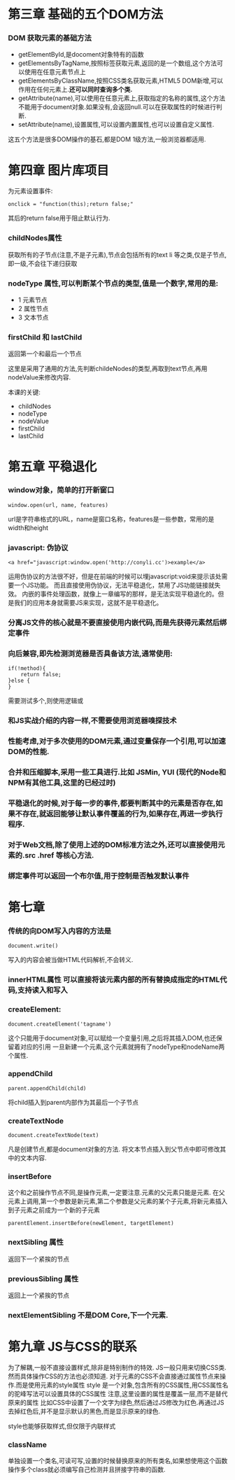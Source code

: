 # 第三章 基础的五个DOM方法

### DOM 获取元素的基础方法

+ getElementById,是docoment对象特有的函数
+ getElementsByTagName,按照标签获取元素,返回的是一个数组,这个方法可以使用在任意元素节点上
+ getElementsByClassName,按照CSS类名获取元素,HTML5 DOM新增,可以作用在任何元素上.**还可以同时查询多个类.**
+ getAttribute(name),可以使用在任意元素上,获取指定的名称的属性,这个方法不能用于document对象.如果没有,会返回null.可以在获取属性的时候进行判断.
+ setAttribute(name),设置属性,可以设置内置属性,也可以设置自定义属性.

这五个方法是很多DOM操作的基石,都是DOM 1级方法,一般浏览器都适用.


# 第四章  图片库项目

为元素设置事件:

    onclick = "function(this);return false;"

其后的return false用于阻止默认行为.


### childNodes属性

获取所有的子节点(注意,不是子元素),节点会包括所有的text li 等之类,仅是子节点,即一级,不会往下递归获取


### nodeType 属性,可以判断某个节点的类型,值是一个数字,常用的是:

+ 1 元素节点
+ 2 属性节点
+ 3 文本节点


### firstChild 和 lastChild 
返回第一个和最后一个节点

这里是采用了通用的方法,先判断childeNodes的类型,再取到text节点,再用nodeValue来修改内容.

本课的关键:

+ childNodes
+ nodeType
+ nodeValue
+ firstChild
+ lastChild

# 第五章 平稳退化

### window对象，简单的打开新窗口

    window.open(url, name, features)
    
url是字符串格式的URL，name是窗口名称，features是一些参数，常用的是width和height


### javascript: 伪协议

    <a href="javascript:window.open('http://conyli.cc')>example</a>
    
运用伪协议的方法很不好，但是在前端的时候可以埋javascript:void来提示该处需要一个JS功能。
而且直接使用伪协议，无法平稳退化，禁用了JS功能链接就失效。
内嵌的事件处理函数，就像上一章编写的那样，是无法实现平稳退化的。但是我们的应用本身就需要JS来实现，这就不是平稳退化。


### 分离JS文件的核心就是不要直接使用内嵌代码,而是先获得元素然后绑定事件

### 向后兼容,即先检测浏览器是否具备该方法,通常使用:

    if(!method){
        return false;
    }else {
    }

需要测试多个,则使用逻辑或

### 和JS实战介绍的内容一样,不需要使用浏览器嗅探技术

### 性能考虑,对于多次使用的DOM元素,通过变量保存一个引用,可以加速DOM的性能.

### 合并和压缩脚本,采用一些工具进行.比如 JSMin, YUI (现代的Node和NPM有其他工具,这里的已经过时)

### 平稳退化的时候,对于每一步的事件,都要判断其中的元素是否存在,如果不存在,就返回能够让默认事件覆盖的行为,如果存在,再进一步执行程序.

### 对于Web文档,除了使用上述的DOM标准方法之外,还可以直接使用元素的.src .href 等核心方法.

### 绑定事件可以返回一个布尔值,用于控制是否触发默认事件

# 第七章

### 传统的向DOM写入内容的方法是

    document.write()
    
写入的内容会被当做HTML代码解析,不会转义.

### innerHTML属性  可以直接将该元素内部的所有替换成指定的HTML代码,支持读入和写入

### createElement:
    document.createElement('tagname')
这个只能用于document对象,可以赋给一个变量引用,之后将其插入DOM,也还保留着对应的引用
一旦新建一个元素,这个元素就拥有了nodeType和nodeName两个属性.


### appendChild
    parent.appendChild(child)
将child插入到parent内部作为其最后一个子节点


### createTextNode
    document.createTextNode(text)
凡是创建节点,都是document对象的方法.
将文本节点插入到父节点中即可修改其中的文本内容.

### insertBefore
这个和之前操作节点不同,是操作元素,一定要注意.元素的父元素只能是元素.
在父元素上调用,第一个参数是新元素,第二个参数是父元素的某个子元素,将新元素插入到子元素之前成为一个新的子元素

    parentElement.insertBefore(newElement, targetElement)

### nextSibling 属性
返回下一个紧挨的节点
    
### previousSibling 属性
返回上一个紧挨的节点
    
    
### nextElementSibling 不是DOM Core,下一个元素.


# 第九章  JS与CSS的联系
为了解耦,一般不直接设置样式,除非是特别制作的特效.
JS一般只用来切换CSS类.然而具体操作CSS的方法也必须知道.
对于元素的CSS不会直接通过属性节点来操作.而是使用元素的style属性
style 是一个对象,包含所有的CSS属性,用CSS属性名的驼峰写法可以设置具体的CSS属性
注意,这里设置的属性是覆盖一层,而不是替代原来的属性
比如CSS中设置了一个文字为绿色,然后通过JS修改为红色.再通过JS去掉红色后,并不是显示默认的黑色,而是显示原来的绿色.

style也能够获取样式,但仅限于内联样式

### className 
单独设置一个类名,可读可写,设置的时候替换原来的所有类名,如果想使用这个函数操作多个class就必须编写自己检测并且拼接字符串的函数.

